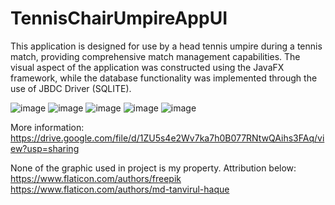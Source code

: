 # TennisChairUmpireAppUI
This application is designed for use by a head tennis umpire during a tennis match, providing comprehensive match management capabilities. 
The visual aspect of the application was constructed using the JavaFX framework, 
while the database functionality was implemented through the use of JBDC Driver (SQLITE).

![image](https://github.com/DawidZapo/TennisChairUmpireAppUI/assets/129291980/67381689-1e31-4e60-9d78-05411b5668ca)
![image](https://github.com/DawidZapo/TennisChairUmpireAppUI/assets/129291980/301ccdf0-4734-44c1-9bb8-e9e48b93ecf0)
![image](https://github.com/DawidZapo/TennisChairUmpireAppUI/assets/129291980/4aa0b059-7e6d-4707-a3a5-3a57df0b6c14)
![image](https://github.com/DawidZapo/TennisChairUmpireAppUI/assets/129291980/f11e2c89-d01b-4c55-ae49-024ddcb78bb9)
![image](https://github.com/DawidZapo/TennisChairUmpireAppUI/assets/129291980/d1df23bc-6bb5-4c3d-b95f-bde61374ec99)



More information: https://drive.google.com/file/d/1ZU5s4e2Wv7ka7h0B077RNtwQAihs3FAq/view?usp=sharing

None of the graphic used in project is my property. Attribution below:
https://www.flaticon.com/authors/freepik
https://www.flaticon.com/authors/md-tanvirul-haque
